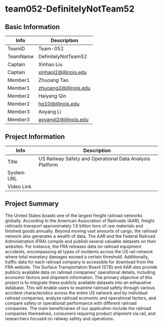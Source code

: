 # team052-DefinitelyNotTeam52

## Basic Information

|   Info      |        Description     |
| ----------- | ---------------------- |
| TeamID      |        Team-052        |
| TeamName    |   DefinitelyNotTeam52  |
| Captain     |       Xinhao Liu       |
| Captain     |  xinhaol2@illinois.edu |
| Member1     |        Zhuoang Tao     |
| Member1     |  zhuoang2@illinois.edu |
| Member2     |      Haiyang Qin       |
| Member2     |  hq10@illinois.edu     |
| Member3     |      Aoyang Li         |
| Member3     |  aoyangl2@illinois.edu |

## Project Information

|   Info      |        Description     |
| ----------- | ---------------------- |
|  Title      | US Railway Safety and Operational Data Analysis Platform |
| System URL  |                        |
| Video Link  |                        |

## Project Summary

The United States boasts one of the largest freight railroad networks globally. According to the American Association of Railroads (AAR), freight railroads transport approximately 1.6 billion tons of raw materials and finished goods annually.
Beyond moving vast amounts of cargo, the railroad network also generates a wealth of data. The AAR and the Federal Railroad Administration (FRA) compile and publish several valuable datasets on their websites. For instance, the FRA releases data on railroad equipment accidents, encompassing all types of incidents across the US rail network where total monetary damages exceed a certain threshold. Additionally, traffic data for each railroad company is accessible for download from the FRA website. The Surface Transportation Board (STB) and AAR also provide publicly available data on railroad companies' operational details, including economic factors and shipment information.
The primary objective of this project is to integrate these publicly available datasets into an exhaustive database. This will enable users to examine railroad safety through various accident characteristics across the entire US network and by individual railroad companies, analyze railroad economic and operational factors, and compare safety or operational performance with different railroad companies. The main beneficiaries of our application include the railroad companies themselves, consumers requiring product shipment via rail, and researchers focused on railway safety and operations. 
